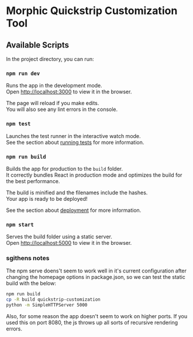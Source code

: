 # Morphic Quickstrip Customization Tool

## Available Scripts

In the project directory, you can run:

### `npm run dev`

Runs the app in the development mode.<br>
Open [http://localhost:3000](http://localhost:3000) to view it in the browser.

The page will reload if you make edits.<br>
You will also see any lint errors in the console.

### `npm test`

Launches the test runner in the interactive watch mode.<br>
See the section about [running tests](https://facebook.github.io/create-react-app/docs/running-tests) for more information.

### `npm run build`

Builds the app for production to the `build` folder.<br>
It correctly bundles React in production mode and optimizes the build for the best performance.

The build is minified and the filenames include the hashes.<br>
Your app is ready to be deployed!

See the section about [deployment](https://facebook.github.io/create-react-app/docs/deployment) for more information.

### `npm start`

Serves the build folder using a static server.<br>
Open [http://localhost:5000](http://localhost:5000) to view it in the browser.


### sgithens notes

The npm serve doens't seem to work well in it's current configuration after changing
the homepage options in package.json, so we can test the static build with the below:

```bash
npm run build
cp -R build quickstrip-customization
python -m SimpleHTTPServer 5000
```

Also, for some reason the app doesn't seem to work on higher ports. If you used this
on port 8080, the js throws up all sorts of recursive rendering errors.
